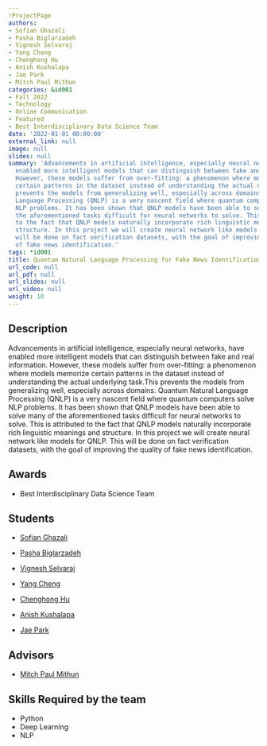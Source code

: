 ```yaml
---
!ProjectPage
authors:
- Sofian Ghazali
- Pasha Biglarzadeh
- Vignesh Selvaraj
- Yang Cheng
- Chenghong Hu
- Anish Kushalapa
- Jae Park
- Mitch Paul Mithun
categories: &id001
- Fall 2022
- Technology
- Online Communication
- Featured
- Best Interdisciplinary Data Science Team
date: '2022-01-01 00:00:00'
external_link: null
image: null
slides: null
summary: 'Advancements in artificial intelligence, especially neural networks, have
  enabled more intelligent models that can distinguish between fake and real information.
  However, these models suffer from over-fitting: a phenomenon where models memorize
  certain patterns in the dataset instead of understanding the actual underlying task.This
  prevents the models from generalizing well, especially across domains. Quantum Natural
  Language Processing (QNLP) is a very nascent field where quantum computers solve
  NLP problems. It has been shown that QNLP models have been able to solve many of
  the aforementioned tasks difficult for neural networks to solve. This is attributed
  to the fact that QNLP models naturally incorporate rich linguistic meanings and
  structure. In this project we will create neural network like models for QNLP. This
  will be done on fact verification datasets, with the goal of improving the quality
  of fake news identification.'
tags: *id001
title: Quantum Natural Language Processing for Fake News Identification
url_code: null
url_pdf: null
url_slides: null
url_video: null
weight: 10
---
```

## Description

Advancements in artificial intelligence, especially neural networks, have enabled more intelligent models that can distinguish between fake and real information. However, these models suffer from over-fitting: a phenomenon where models memorize certain patterns in the dataset instead of understanding the actual underlying task.This prevents the models from generalizing well, especially across domains. Quantum Natural Language Processing (QNLP) is a very nascent field where quantum computers solve NLP problems. It has been shown that QNLP models have been able to solve many of the aforementioned tasks difficult for neural networks to solve. This is attributed to the fact that QNLP models naturally incorporate rich linguistic meanings and structure. In this project we will create neural network like models for QNLP. This will be done on fact verification datasets, with the goal of improving the quality of fake news identification.



## Awards
* Best Interdisciplinary Data Science Team





## Students

* [Sofian Ghazali](../../../author/sofian-ghazali)

* [Pasha Biglarzadeh](../../../author/pasha-biglarzadeh)

* [Vignesh Selvaraj](../../../author/vignesh-selvaraj)

* [Yang Cheng](../../../author/yang-cheng)

* [Chenghong Hu](../../../author/chenghong-hu)

* [Anish Kushalapa](../../../author/anish-kushalapa)

* [Jae Park](../../../author/jae-park)

## Advisors

* [Mitch Paul Mithun](../../../author/mitch-paul-mithun)

## Skills Required by the team


* Python
* Deep Learning
* NLP